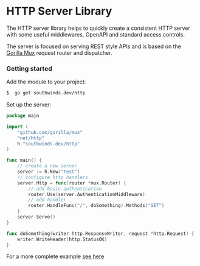 # HTTP Server Library

The HTTP server library helps to quickly create a consistent HTTP server
with some useful middlewares, OpenAPI and standard access controls.

The server is focused on serving REST style APIs and is based on the [Gorilla Mux](https://github.com/gorilla/mux) request 
router and dispatcher.

### Getting started

Add the module to your project:

```bash
$  go get southwinds.dev/http
```

Set up the server:

```go
package main

import (
    "github.com/gorilla/mux"
    "net/http"
    h "southwinds.dev/http"
)

func main() {
    // create a new server
    server := h.New("test")
    // configure http handlers
    server.Http = func(router *mux.Router) {
        // add basic authentication
        router.Use(server.AuthenticationMiddleware)
        // add handler
        router.HandleFunc("/", doSomething).Methods("GET")
    }
    server.Serve()
}

func doSomething(writer http.ResponseWriter, request *http.Request) {
    writer.WriteHeader(http.StatusOK)
}
```

For a more complete example [see here](server_test.go)
